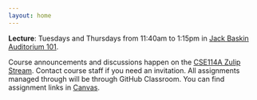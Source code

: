 ```yaml
---
layout: home
---
```


**Lecture**: Tuesdays and Thursdays from 11:40am to 1:15pm in [Jack Baskin Auditorium 101](https://goo.gl/maps/ZkZtrLaQgephuTjr9).

Course announcements and discussions happen on the 
[CSE114A Zulip Stream](https://ucsc-cse.zulipchat.com/#narrow/stream/297685-CSE114A-discussion). 
Contact course staff if you need an invitation.
All assignments managed through will be through GitHub Classroom. You can find 
assignment links in [Canvas](https://canvas.ucsc.edu/courses/47306).

